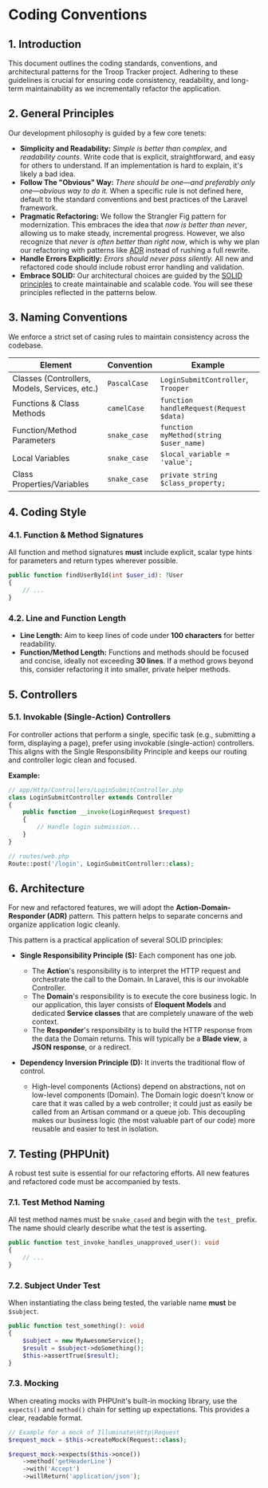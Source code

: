 # Coding Conventions

## 1. Introduction

This document outlines the coding standards, conventions, and architectural patterns for the Troop Tracker project. Adhering to these guidelines is crucial for ensuring code consistency, readability, and long-term maintainability as we incrementally refactor the application.

## 2. General Principles

Our development philosophy is guided by a few core tenets:

- **Simplicity and Readability:** *Simple is better than complex*, and *readability counts*. Write code that is explicit, straightforward, and easy for others to understand. If an implementation is hard to explain, it's likely a bad idea.
- **Follow The "Obvious" Way:** *There should be one—and preferably only one—obvious way to do it.* When a specific rule is not defined here, default to the standard conventions and best practices of the Laravel framework.
- **Pragmatic Refactoring:** We follow the Strangler Fig pattern for modernization. This embraces the idea that *now is better than never*, allowing us to make steady, incremental progress. However, we also recognize that *never is often better than right now*, which is why we plan our refactoring with patterns like [ADR](#6-architecture) instead of rushing a full rewrite.
- **Handle Errors Explicitly:** *Errors should never pass silently.* All new and refactored code should include robust error handling and validation.
- **Embrace SOLID:** Our architectural choices are guided by the [SOLID principles](https://en.wikipedia.org/wiki/SOLID) to create maintainable and scalable code. You will see these principles reflected in the patterns below.

## 3. Naming Conventions

We enforce a strict set of casing rules to maintain consistency across the codebase.

| Element                                       | Convention   | Example                               |
| --------------------------------------------- | ------------ | ------------------------------------- |
| Classes (Controllers, Models, Services, etc.) | `PascalCase` | `LoginSubmitController`, `Trooper`    |
| Functions & Class Methods                     | `camelCase`  | `function handleRequest(Request $data)` |
| Function/Method Parameters                    | `snake_case` | `function myMethod(string $user_name)` |
| Local Variables                               | `snake_case` | `$local_variable = 'value';`          |
| Class Properties/Variables                    | `snake_case` | `private string $class_property;`     |

## 4. Coding Style

### 4.1. Function & Method Signatures

All function and method signatures **must** include explicit, scalar type hints for parameters and return types wherever possible.

```php
public function findUserById(int $user_id): ?User
{
    // ...
}
```

### 4.2. Line and Function Length

- **Line Length:** Aim to keep lines of code under **100 characters** for better readability.
- **Function/Method Length:** Functions and methods should be focused and concise, ideally not exceeding **30 lines**. If a method grows beyond this, consider refactoring it into smaller, private helper methods.

## 5. Controllers

### 5.1. Invokable (Single-Action) Controllers

For controller actions that perform a single, specific task (e.g., submitting a form, displaying a page), prefer using invokable (single-action) controllers. This aligns with the Single Responsibility Principle and keeps our routing and controller logic clean and focused.
 
**Example:**

```php
// app/Http/Controllers/LoginSubmitController.php
class LoginSubmitController extends Controller
{
    public function __invoke(LoginRequest $request)
    {
        // Handle login submission...
    }
}

// routes/web.php
Route::post('/login', LoginSubmitController::class);
```

## 6. Architecture

For new and refactored features, we will adopt the **Action-Domain-Responder (ADR)** pattern. This pattern helps to separate concerns and organize application logic cleanly.

This pattern is a practical application of several SOLID principles:

-   **Single Responsibility Principle (S):** Each component has one job.
    -   The **Action**'s responsibility is to interpret the HTTP request and orchestrate the call to the Domain. In Laravel, this is our invokable Controller.
    -   The **Domain**'s responsibility is to execute the core business logic. In our application, this layer consists of **Eloquent Models** and dedicated **Service classes** that are completely unaware of the web context.
    -   The **Responder**'s responsibility is to build the HTTP response from the data the Domain returns. This will typically be a **Blade view**, a **JSON response**, or a redirect.

-   **Dependency Inversion Principle (D):** It inverts the traditional flow of control.
    -   High-level components (Actions) depend on abstractions, not on low-level components (Domain). The Domain logic doesn't know or care that it was called by a web controller; it could just as easily be called from an Artisan command or a queue job. This decoupling makes our business logic (the most valuable part of our code) more reusable and easier to test in isolation.

## 7. Testing (PHPUnit)

A robust test suite is essential for our refactoring efforts. All new features and refactored code must be accompanied by tests.

### 7.1. Test Method Naming

All test method names must be `snake_cased` and begin with the `test_` prefix. The name should clearly describe what the test is asserting.

```php
public function test_invoke_handles_unapproved_user(): void
{
    // ...
}
```

### 7.2. Subject Under Test

When instantiating the class being tested, the variable name **must** be `$subject`.

```php
public function test_something(): void
{
    $subject = new MyAwesomeService();
    $result = $subject->doSomething();
    $this->assertTrue($result);
}
```

### 7.3. Mocking

When creating mocks with PHPUnit's built-in mocking library, use the `expects()` and `method()` chain for setting up expectations. This provides a clear, readable format.

```php
// Example for a mock of Illuminate\Http\Request
$request_mock = $this->createMock(Request::class);

$request_mock->expects($this->once())
    ->method('getHeaderLine')
    ->with('Accept')
    ->willReturn('application/json');
```